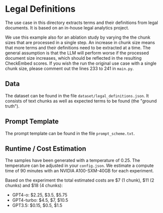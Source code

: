 # Legal Definitions

The use case in this directory extracts terms and their definitions from legal documents. It is based on an in-house legal analytics project.

We use this example also for an ablation study by varying the the chunk sizes that are processed in a single step.
An increase in chunk size means that more terms and their definitions need to be extracted at a time.
The general assumption is that the LLM will perform worse if the processed document size increases, which should be reflected in the resulting CheckEmbed scores.
If you wish the run the original use case with a single chunk size, please comment out the lines 233 to 241 in `main.py`.

## Data

The dataset can be found in the file `dataset/legal_definitions.json`. It consists of text chunks as well as expected terms to be found (the "ground truth").

## Prompt Template

The prompt template can be found in the file `prompt_scheme.txt`.

## Runtime / Cost Estimation

The samples have been generated with a temperature of 0.25. The temperature can be adjusted in your `config.json`.
We estimate a compute time of 90 minutes with an NVIDIA A100-SXM-40GB for each experiment.

Based on the experiment the total estimated costs are $7 (1 chunk), $11 (2 chunks) and $18 (4 chunks):
- GPT4-o: $2.25, $3.5, $5.75
- GPT4-turbo: $4.5, $7, $10.5
- GPT3.5: $0.15, $0.5, $1.5
